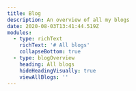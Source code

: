 ```yaml
---
title: Blog
description: An overview of all my blogs
date: 2020-08-03T13:41:44.519Z
modules:
  - type: richText
    richText: '# All blogs'
    collapseBottom: true
  - type: blogOverview
    heading: All blogs
    hideHeadingVisually: true
    viewAllBlogs: ''
---
```


